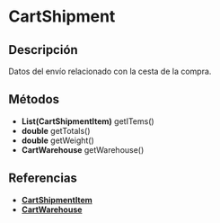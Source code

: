 # CartShipment

## Descripción

Datos del envío relacionado con la cesta de la compra.

## Métodos

- **List(CartShipmentItem)** getITems()
- **double** getTotals()
- **double** getWeight()
- **CartWarehouse** getWarehouse()

## Referencias

- **[CartShipmentItem](CartShipmentItem.md)**
- **[CartWarehouse](CartWarehouse.md)**
